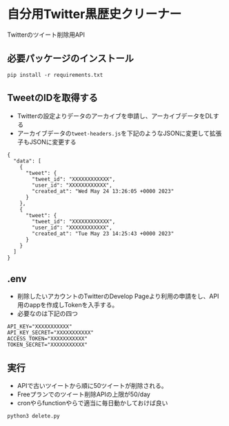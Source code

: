 # 自分用Twitter黒歴史クリーナー
Twitterのツイート削除用API

## 必要パッケージのインストール
```
pip install -r requirements.txt
```

## TweetのIDを取得する
- Twitterの設定よりデータのアーカイブを申請し、アーカイブデータをDLする
- アーカイブデータの`tweet-headers.js`を下記のようなJSONに変更して拡張子もJSONに変更する
```
{
  "data": [
    {
      "tweet": {
        "tweet_id": "XXXXXXXXXXXX",
        "user_id": "XXXXXXXXXXXX",
        "created_at": "Wed May 24 13:26:05 +0000 2023"
      }
    },
    {
      "tweet": {
        "tweet_id": "XXXXXXXXXXXX",
        "user_id": "XXXXXXXXXXXX",
        "created_at": "Tue May 23 14:25:43 +0000 2023"
      }
    }
  ]
}
```

## .env
- 削除したいアカウントのTwitterのDevelop Pageより利用の申請をし、API用のappを作成しTokenを入手する。
- 必要なのは下記の四つ
```
API_KEY="XXXXXXXXXXX"
API_KEY_SECRET="XXXXXXXXXXX"
ACCESS_TOKEN="XXXXXXXXXXX"
TOKEN_SECRET="XXXXXXXXXXX"
```

## 実行
- APIで古いツイートから順に50ツイートが削除される。
- Freeプランでのツイート削除APIの上限が50/day
- cronやらfunctionやらで適当に毎日動かしておけば良い
```
python3 delete.py
```